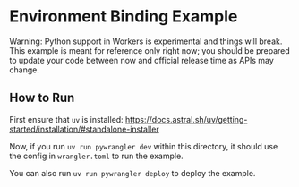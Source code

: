 # Environment Binding Example

Warning: Python support in Workers is experimental and things will break. This
example is meant for reference only right now; you should be prepared to update
your code between now and official release time as APIs may change.

## How to Run

First ensure that `uv` is installed:
https://docs.astral.sh/uv/getting-started/installation/#standalone-installer

Now, if you run `uv run pywrangler dev` within this directory, it should use the config
in `wrangler.toml` to run the example.

You can also run `uv run pywrangler deploy` to deploy the example.
